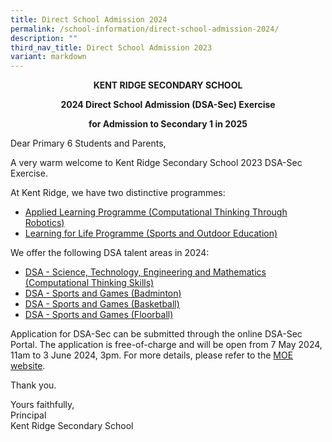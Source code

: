 ```yaml
---
title: Direct School Admission 2024
permalink: /school-information/direct-school-admission-2024/
description: ""
third_nav_title: Direct School Admission 2023
variant: markdown
---
```

<p style="text-align:center;"> <strong>KENT RIDGE SECONDARY SCHOOL</strong></p>

<p style="text-align:center;"> <strong>2024 Direct School Admission (DSA-Sec) Exercise</strong></p>

<p style="text-align:center;"> <strong>for Admission to Secondary 1 in 2025</strong></p>

Dear Primary 6 Students and Parents,

A very warm welcome to Kent Ridge Secondary School 2023 DSA-Sec Exercise.

At Kent Ridge, we have two distinctive programmes:

*   [Applied Learning Programme (Computational Thinking Through Robotics)](/programmes/distinctive-programmes/applied-learning-programme/)
*   [Learning for Life Programme (Sports and Outdoor Education)](/programmes/distinctive-programmes/learning-for-life-programme/)

We offer the following DSA talent areas in 2024:

*   [DSA - Science, Technology, Engineering and Mathematics (Computational Thinking Skills)](/school-information/dsa/science-technology-engineering-n-mathematics-computational-thinking-skills/)
*   [DSA - Sports and Games (Badminton)](/school-information/dsa/sports-and-games-badminton/)
*   [DSA - Sports and Games (Basketball)](/school-information/dsa/sports-and-games-basketball/)
*   [DSA - Sports and Games (Floorball)](/school-information/dsa/sports-and-games-basketball/)

Application for DSA-Sec can be submitted through the online DSA-Sec Portal. The application is free-of-charge and will be open from 7 May 2024, 11am to 3 June 2024, 3pm. For more details, please refer to the&nbsp;[MOE website](http://www.moe.gov.sg/dsa-sec).

Thank you.

Yours faithfully,  
Principal  
Kent Ridge Secondary School